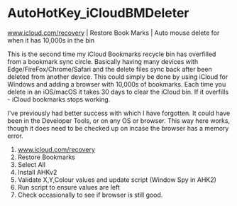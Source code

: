 # AutoHotKey_iCloudBMDeleter

www.icloud.com/recovery | Restore Book Marks | Auto mouse delete for when it has 10,000s in the bin

This is the second time my iCloud Bookmarks recycle bin has overfilled from a bookmark sync circle. Basically having many devices with Edge/FireFox/Chrome/Safari and the delete files sync back after been deleted from another device. This could simply be done by using iCloud for Windows and adding a browser with 10,000s of bookmarks. Each time you delete in an iOS/macOS it takes 30 days to clear the iCloud bin. If it overfills - iCloud bookmarks stops working.

I've previously had better success with <something else> which I have forgotten. It could have been in the Developer Tools, or on any OS or browser. This way here works, though it does need to be checked up on incase the browser has a memory error.


1. www.icloud.com/recovery
2. Restore Bookmarks
3. Select All
4. Install AHKv2
5. Validate X,Y,Colour values and update script (Window Spy in AHK2)
6. Run script to ensure values are left
7. Check occasionally to see if browser is still good.


